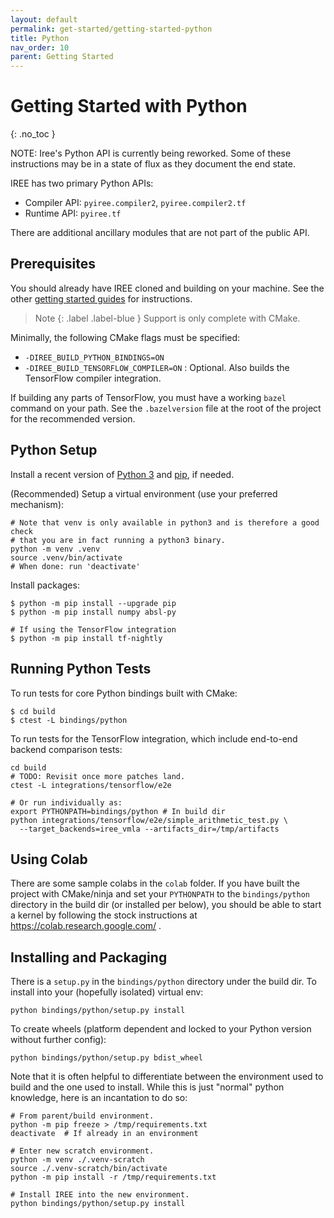 ```yaml
---
layout: default
permalink: get-started/getting-started-python
title: Python
nav_order: 10
parent: Getting Started
---
```


# Getting Started with Python
{: .no_toc }

  NOTE: Iree's Python API is currently being reworked. Some of these
  instructions may be in a state of flux as they document the end state.

IREE has two primary Python APIs:

* Compiler API: `pyiree.compiler2`, `pyiree.compiler2.tf`
* Runtime API: `pyiree.tf`

There are additional ancillary modules that are not part of the public API.

## Prerequisites

You should already have IREE cloned and building on your machine. See the other
[getting started guides](../get-started) for instructions.

> Note
> {: .label .label-blue }
> Support is only complete with CMake.

Minimally, the following CMake flags must be specified:

* `-DIREE_BUILD_PYTHON_BINDINGS=ON`
* `-DIREE_BUILD_TENSORFLOW_COMPILER=ON` : Optional. Also builds the
  TensorFlow compiler integration.

If building any parts of TensorFlow, you must have a working `bazel` command
on your path. See the `.bazelversion` file at the root of the project for the
recommended version.

## Python Setup

Install a recent version of [Python 3](https://www.python.org/downloads/) and
[pip](https://pip.pypa.io/en/stable/installing/), if needed.

(Recommended) Setup a virtual environment (use your preferred mechanism):

```shell
# Note that venv is only available in python3 and is therefore a good check
# that you are in fact running a python3 binary.
python -m venv .venv
source .venv/bin/activate
# When done: run 'deactivate'
```

Install packages:

```shell
$ python -m pip install --upgrade pip
$ python -m pip install numpy absl-py

# If using the TensorFlow integration
$ python -m pip install tf-nightly
```

## Running Python Tests

To run tests for core Python bindings built with CMake:

```shell
$ cd build
$ ctest -L bindings/python
```

To run tests for the TensorFlow integration, which include end-to-end backend
comparison tests:

```shell
cd build
# TODO: Revisit once more patches land.
ctest -L integrations/tensorflow/e2e

# Or run individually as:
export PYTHONPATH=bindings/python # In build dir
python integrations/tensorflow/e2e/simple_arithmetic_test.py \
  --target_backends=iree_vmla --artifacts_dir=/tmp/artifacts
```


## Using Colab

There are some sample colabs in the `colab` folder. If you have built the
project with CMake/ninja and set your `PYTHONPATH` to the `bindings/python`
directory in the build dir (or installed per below), you should be able to
start a kernel by following the stock instructions at
https://colab.research.google.com/ .


## Installing and Packaging

There is a `setup.py` in the `bindings/python` directory under the build dir.
To install into your (hopefully isolated) virtual env:

```shell
python bindings/python/setup.py install
```

To create wheels (platform dependent and locked to your Python version
without further config):

```shell
python bindings/python/setup.py bdist_wheel
```

Note that it is often helpful to differentiate between the environment used to
build and the one used to install. While this is just "normal" python
knowledge, here is an incantation to do so:

```shell
# From parent/build environment.
python -m pip freeze > /tmp/requirements.txt
deactivate  # If already in an environment

# Enter new scratch environment.
python -m venv ./.venv-scratch
source ./.venv-scratch/bin/activate
python -m pip install -r /tmp/requirements.txt

# Install IREE into the new environment.
python bindings/python/setup.py install
```